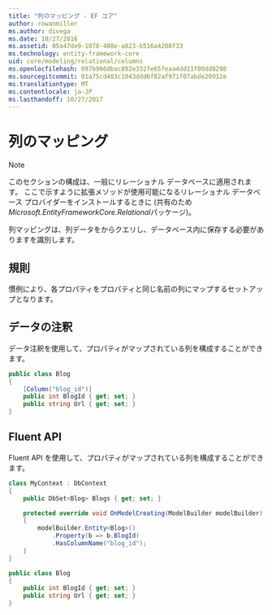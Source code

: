```yaml
---
title: "列のマッピング - EF コア"
author: rowanmiller
ms.author: divega
ms.date: 10/27/2016
ms.assetid: 05a47de9-1078-488e-a823-b516a4208f33
ms.technology: entity-framework-core
uid: core/modeling/relational/columns
ms.openlocfilehash: 697b966dbac892e332fe65feaa4dd11f00dd8298
ms.sourcegitcommit: 01a75cd483c1943ddd6f82af971f07abde20912e
ms.translationtype: MT
ms.contentlocale: ja-JP
ms.lasthandoff: 10/27/2017
---
```

# <a name="column-mapping"></a>列のマッピング

> [!NOTE]  
> このセクションの構成は、一般にリレーショナル データベースに適用されます。 ここで示すように拡張メソッドが使用可能になるリレーショナル データベース プロバイダーをインストールするときに (共有のため*Microsoft.EntityFrameworkCore.Relational*パッケージ)。

列マッピングは、列データをからクエリし、データベース内に保存する必要がありますを識別します。

## <a name="conventions"></a>規則

慣例により、各プロパティをプロパティと同じ名前の列にマップするセットアップとなります。

## <a name="data-annotations"></a>データの注釈

データ注釈を使用して、プロパティがマップされている列を構成することができます。

<!-- [!code-csharp[Main](samples/core/relational/Modeling/DataAnnotations/Samples/Relational/Column.cs?highlight=3)] -->
``` csharp
public class Blog
{
    [Column("blog_id")]
    public int BlogId { get; set; }
    public string Url { get; set; }
}
```

## <a name="fluent-api"></a>Fluent API

Fluent API を使用して、プロパティがマップされている列を構成することができます。

<!-- [!code-csharp[Main](samples/core/relational/Modeling/FluentAPI/Samples/Relational/Column.cs?highlight=7,8,9)] -->
``` csharp
class MyContext : DbContext
{
    public DbSet<Blog> Blogs { get; set; }

    protected override void OnModelCreating(ModelBuilder modelBuilder)
    {
        modelBuilder.Entity<Blog>()
            .Property(b => b.BlogId)
            .HasColumnName("blog_id");
    }
}

public class Blog
{
    public int BlogId { get; set; }
    public string Url { get; set; }
}
```
